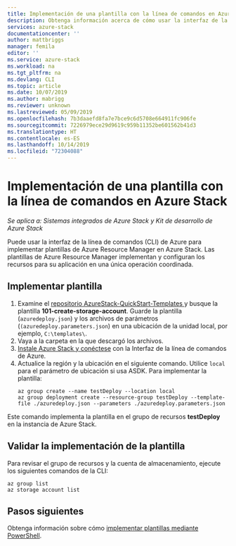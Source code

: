 ```yaml
---
title: Implementación de una plantilla con la línea de comandos en Azure Stack | Microsoft Docs
description: Obtenga información acerca de cómo usar la interfaz de la línea de comandos (CLI) multiplataforma de Azure para implementar plantillas en Azure Stack.
services: azure-stack
documentationcenter: ''
author: mattbriggs
manager: femila
editor: ''
ms.service: azure-stack
ms.workload: na
ms.tgt_pltfrm: na
ms.devlang: CLI
ms.topic: article
ms.date: 10/07/2019
ms.author: mabrigg
ms.reviewer: unknown
ms.lastreviewed: 05/09/2019
ms.openlocfilehash: 7b3daaefd8fa7e7bce9c6d5708e664911fc906fe
ms.sourcegitcommit: 7226979ece29d9619c959b11352be601562b41d3
ms.translationtype: HT
ms.contentlocale: es-ES
ms.lasthandoff: 10/14/2019
ms.locfileid: "72304088"
---
```

# <a name="deploy-a-template-with-the-command-line-in-azure-stack"></a>Implementación de una plantilla con la línea de comandos en Azure Stack

*Se aplica a: Sistemas integrados de Azure Stack y Kit de desarrollo de Azure Stack*

Puede usar la interfaz de la línea de comandos (CLI) de Azure para implementar plantillas de Azure Resource Manager en Azure Stack. Las plantillas de Azure Resource Manager implementan y configuran los recursos para su aplicación en una única operación coordinada.

## <a name="deploy-template"></a>Implementar plantilla

1. Examine el [repositorio AzureStack-QuickStart-Templates ](https://aka.ms/AzureStackGitHub) y busque la plantilla **101-create-storage-account**. Guarde la plantilla (`azuredeploy.json`) y los archivos de parámetros (`(azuredeploy.parameters.json`) en una ubicación de la unidad local, por ejemplo, `C:\templates\`.
2. Vaya a la carpeta en la que descargó los archivos. 
3. [Instale Azure Stack y conéctese](azure-stack-version-profiles-azurecli2.md) con la Interfaz de la línea de comandos de Azure.
4. Actualice la región y la ubicación en el siguiente comando. Utilice `local` para el parámetro de ubicación si usa ASDK. Para implementar la plantilla:
    ```azurecli
    az group create --name testDeploy --location local
    az group deployment create --resource-group testDeploy --template-file ./azuredeploy.json --parameters ./azuredeploy.parameters.json
    ```

Este comando implementa la plantilla en el grupo de recursos **testDeploy** en la instancia de Azure Stack.

## <a name="validate-template-deployment"></a>Validar la implementación de la plantilla

Para revisar el grupo de recursos y la cuenta de almacenamiento, ejecute los siguientes comandos de la CLI:

```azurecli
az group list
az storage account list
```

## <a name="next-steps"></a>Pasos siguientes

Obtenga información sobre cómo [implementar plantillas mediante PowerShell](azure-stack-deploy-template-powershell.md).
